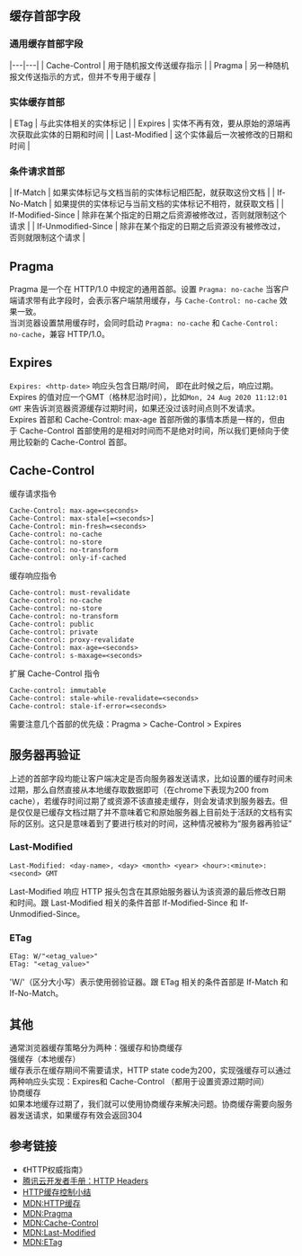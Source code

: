 ## 缓存首部字段
### 通用缓存首部字段

|---|---|
| Cache-Control | 用于随机报文传送缓存指示 | 
| Pragma | 另一种随机报文传送指示的方式，但并不专用于缓存 |

### 实体缓存首部

| ETag | 与此实体相关的实体标记 |
| Expires | 实体不再有效，要从原始的源端再次获取此实体的日期和时间 |
| Last-Modified | 这个实体最后一次被修改的日期和时间 |

### 条件请求首部

| If-Match | 如果实体标记与文档当前的实体标记相匹配，就获取这份文档 |
| If-No-Match | 如果提供的实体标记与当前文档的实体标记不相符，就获取文档 | 
| If-Modified-Since | 除非在某个指定的日期之后资源被修改过，否则就限制这个请求 | 
| If-Unmodified-Since | 除非在某个指定的日期之后资源没有被修改过，否则就限制这个请求 |

## Pragma
Pragma 是一个在 HTTP/1.0 中规定的通用首部。设置 `Pragma: no-cache` 当客户端请求带有此字段时，会表示客户端禁用缓存，与 `Cache-Control: no-cache` 效果一致。  
当浏览器设置禁用缓存时，会同时启动 `Pragma: no-cache` 和 `Cache-Control: no-cache`，兼容 HTTP/1.0。

## Expires
`Expires: <http-date>` 响应头包含日期/时间， 即在此时候之后，响应过期。Expires 的值对应一个GMT（格林尼治时间），比如`Mon, 24 Aug 2020 11:12:01 GMT` 来告诉浏览器资源缓存过期时间，如果还没过该时间点则不发请求。  
Expires 首部和 Cache-Control: max-age 首部所做的事情本质是一样的，但由于 Cache-Control 首部使用的是相对时间而不是绝对时间，所以我们更倾向于使用比较新的 Cache-Control 首部。

## Cache-Control
缓存请求指令
```
Cache-Control: max-age=<seconds>
Cache-Control: max-stale[=<seconds>]
Cache-Control: min-fresh=<seconds>
Cache-control: no-cache 
Cache-control: no-store
Cache-control: no-transform
Cache-control: only-if-cached
```

缓存响应指令
```
Cache-control: must-revalidate
Cache-control: no-cache
Cache-control: no-store
Cache-control: no-transform
Cache-control: public
Cache-control: private
Cache-control: proxy-revalidate
Cache-Control: max-age=<seconds>
Cache-control: s-maxage=<seconds>
```

扩展 Cache-Control 指令
```
Cache-control: immutable 
Cache-control: stale-while-revalidate=<seconds>
Cache-control: stale-if-error=<seconds>
```

需要注意几个首部的优先级：Pragma > Cache-Control > Expires

## 服务器再验证
上述的首部字段均能让客户端决定是否向服务器发送请求，比如设置的缓存时间未过期，那么自然直接从本地缓存取数据即可（在chrome下表现为200 from cache），若缓存时间过期了或资源不该直接走缓存，则会发请求到服务器去。但是仅仅是已缓存文档过期了并不意味着它和原始服务器上目前处于活跃的文档有实际的区别。这只是意味着到了要进行核对的时间，这种情况被称为“服务器再验证”

### Last-Modified
```
Last-Modified: <day-name>, <day> <month> <year> <hour>:<minute>:<second> GMT
```
Last-Modified 响应 HTTP 报头包含在其原始服务器认为该资源的最后修改日期和时间。跟 Last-Modified 相关的条件首部 If-Modified-Since 和 If-Unmodified-Since。

### ETag
```
ETag: W/"<etag_value>"
ETag: "<etag_value>"
```
'W/'（区分大小写）表示使用弱验证器。跟 ETag 相关的条件首部是 If-Match 和 If-No-Match。  

## 其他
通常浏览器缓存策略分为两种：强缓存和协商缓存  
强缓存（本地缓存）  
缓存表示在缓存期间不需要请求，HTTP state code为200，实现强缓存可以通过两种响应头实现：Expires和 Cache-Control （都用于设置资源过期时间）  
协商缓存  
如果本地缓存过期了，我们就可以使用协商缓存来解决问题。协商缓存需要向服务器发送请求，如果缓存有效会返回304  

## 参考链接
- 《HTTP权威指南》
- [腾讯云开发者手册：HTTP Headers](https://cloud.tencent.com/developer/chapter/13542)
- [HTTP缓存控制小结](https://imweb.io/topic/5795dcb6fb312541492eda8c)
- [MDN:HTTP缓存](https://developer.mozilla.org/zh-CN/docs/Web/HTTP/Caching_FAQ)
- [MDN:Pragma](https://developer.mozilla.org/zh-CN/docs/Web/HTTP/Headers/Pragma)
- [MDN:Cache-Control](https://developer.mozilla.org/zh-CN/docs/Web/HTTP/Headers/Cache-Control)
- [MDN:Last-Modified](https://developer.mozilla.org/zh-CN/docs/Web/HTTP/Headers/Last-Modified)
- [MDN:ETag](https://developer.mozilla.org/zh-CN/docs/Web/HTTP/Headers/ETag)